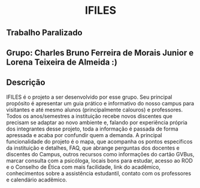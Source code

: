 <h1 align="center">
    <p> IFILES </p>
</h1>

## Trabalho Paralizado

  
## Grupo: Charles Bruno Ferreira de Morais Junior e Lorena Teixeira de Almeida :) 
  
  ## Descrição 
   IFILES é o projeto a ser desenvolvido por esse grupo. Seu principal propósito é apresentar um guia prático 
   e informativo do nosso campus para visitantes e até mesmo alunos (principalmente calouros) e professores. 
   Todos os anos/semestres a instituição recebe novos discentes que precisam se adaptar ao novo ambiente e, 
   falando por experiência própria dos integrantes desse projeto, toda a informação é passada de forma apressada 
   e acaba por confundir quem a demanda. A principal funcionalidade do projeto é o mapa, que acompanha os pontos 
   específicos  da instituição e detalhes, FAQ, que abrange perguntas dos docentes e discentes do Campus, outros 
   recursos como informações  do cartão GVBus, marcar consulta com a psicóloga, locais bons para estudar, acesso 
   ao ROD e o Conselho de Ética com mais facilidade, link do acadêmico, conhecimentos sobre a assistência estudantil, 
   contato com os professores e calendário acadêmico. 
    
  <!-- ## Tecnologias -->
<!-- - [HTML]()
- [CSS]()
- [JavaScript]()
- [SQLite]()
- [PHP]()
- [Node.js]() -->

  <!-- ## Layout -->
  
  <!-- ## Licença --> 

